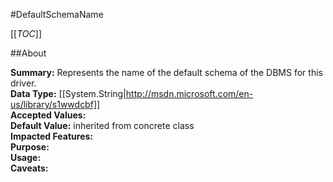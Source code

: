 #DefaultSchemaName

[[_TOC_]]

##About

**Summary:**  Represents the name of the default schema of the DBMS for this driver.   
**Data Type:** [[System.String|http://msdn.microsoft.com/en-us/library/s1wwdcbf]]  
**Accepted Values:**   
**Default Value:** inherited from concrete class  
**Impacted Features:**   
**Purpose:**   
**Usage:**   
**Caveats:**   

